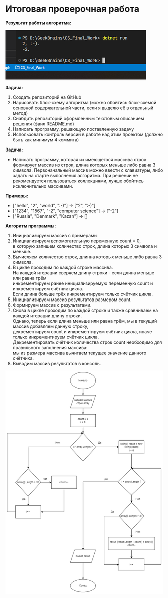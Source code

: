 # Итоговая проверочная работа

**Результат работы алгоритма:**

![Результат](/result.png)

**Задача:**  

1. Создать репозиторий на GitHub  
2. Нарисовать блок-схему алгоритма (можно обойтись блок-схемой основной содержательной части, если я выделю её в отдельный метод)  
3. Снабдить репозиторий оформленным текстовым описанием решения (фаил README.md)  
4. Написать программу, решающую поставленную задачу  
5. Использовать контроль версий в работе над этим проектом (должно быть как минимум 4 коммита)  

**Задача:**  

* Написать программу, которая из имеющегося массива строк формирует массив из строк, длина которых меньше либо равна 3 символа. Первоначальный массив можно ввести с клавиатуры, либо задать на старте выполнения алгоритма. При решении не рекомендуется пользоваться коллекциями, лучше обойтись исключительно массивами.  

**Примеры:**  

* ["hello", "2", "world", ":-)"] -> ["2", ":-)"]  
* ["1234", "1567", "-2", "computer science"] -> ["-2"]  
* ["Russia", "Denmark", "Kazan"] -> []  

**Алгоритм программы:**

1. Инициализируем массив с примерами  
2. Инициализируем вспомогательную переменную count = 0,  
в которую запишем количество строк, длина которых 3 символа и меньше.  
3. Вычисляем количество строк, длинна которых меньше либо равна 3 символа.  
4. В цикле проходим по каждой строке массива.  
На каждой итерации сверяем длину строки - если длина меньше или равна трём  
инкрементируем ранее инициализируемую переменную count и инкрементируем счётчик цикла.  
Если длина больше трёх инкрементируем только счётчик цикла.  
5. Инициализируем массив результатов размером count.  
6. Формируем массив с результатами.  
7. Снова в цикле проходим по каждой строке и также сравниваем на каждой итерации длину строки.  
Однако, теперь если длина меньше или равна трём, мы в текущий массив добавляем данную строку,  
декрементируем count и инкрементируем счётчик цикла, иначе только инкрементируем счётчик цикла.  
Декрементировать счётчик количества строк count необходимо для правильного заполнения массива:  
мы из размера массива вычитаем текущее значение данного счётчика.  
8. Выводим массив результатов в консоль.  

![Результат](/Блок-схема.png)
